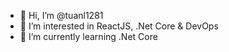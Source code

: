- 👋 Hi, I’m @tuanl1281
- 👀 I’m interested in ReactJS, .Net Core & DevOps
- 🌱 I’m currently learning .Net Core

<!---
tuanl1281/tuanl1281 is a ✨ special ✨ repository because its `README.md` (this file) appears on your GitHub profile.
You can click the Preview link to take a look at your changes.
--->
